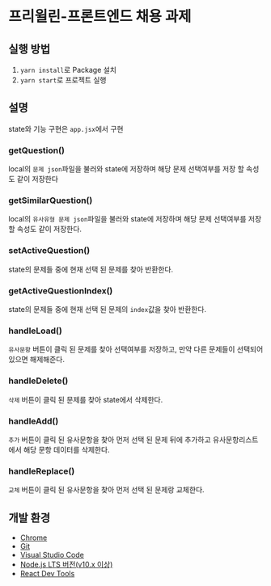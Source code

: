 # 프리윌린-프론트엔드 채용 과제

## 실행 방법
1. `yarn install`로 Package 설치
2. `yarn start`로 프로젝트 실행

## 설명
state와 기능 구현은 `app.jsx`에서 구현

### getQuestion()
local의 `문제 json`파일을 불러와 state에 저장하며 해당 문제 선택여부를 저장 할 속성도 같이 저장한다

### getSimilarQuestion()
local의 `유사유형 문제 json`파일을 불러와 state에 저장하며 해당 문제 선택여부를 저장 할 속성도 같이 저장한다.

### setActiveQuestion()
state의 문제들 중에 현재 선택 된 문제를 찾아 반환한다.

### getActiveQuestionIndex()
state의 문제들 중에 현재 선택 된 문제의 `index`값을 찾아 반환한다.

### handleLoad()
`유사문항` 버튼이 클릭 된 문제를 찾아 선택여부를 저장하고, 만약 다른 문제들이 선택되어 있으면 해제해준다. 

### handleDelete()
`삭제` 버튼이 클릭 된 문제를 찾아 state에서 삭제한다.

### handleAdd()
`추가` 버튼이 클릭 된 유사문항을 찾아 먼저 선택 된 문제 뒤에 추가하고 유사문항리스트에서 해당 문항 데이터를 삭제한다.

### handleReplace()
`교체` 버튼이 클릭 된 유사문항을 찾아 먼저 선택 된 문제랑 교체한다.

## 개발 환경
- [Chrome](https://www.google.com/intl/ko/chrome/)
- [Git](https://git-scm.com/downloads)
- [Visual Studio Code](https://code.visualstudio.com/)
- [Node.js LTS 버전(v10.x 이상)](https://nodejs.org/ko/)
- [React Dev Tools](https://chrome.google.com/webstore/detail/react-developer-tools/fmkadmapgofadopljbjfkapdkoienihi)
